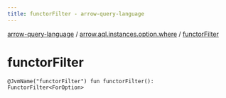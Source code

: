 ```yaml
---
title: functorFilter - arrow-query-language
---
```


[arrow-query-language](../index.html) / [arrow.aql.instances.option.where](index.html) / [functorFilter](./functor-filter.html)

# functorFilter

`@JvmName("functorFilter") fun functorFilter(): FunctorFilter<ForOption>`